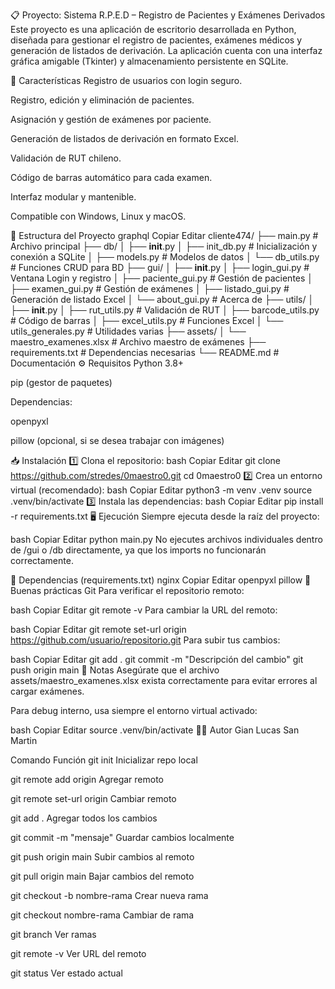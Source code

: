 📋 Proyecto: Sistema R.P.E.D – Registro de Pacientes y Exámenes Derivados
Este proyecto es una aplicación de escritorio desarrollada en Python, diseñada para gestionar el registro de pacientes, exámenes médicos y generación de listados de derivación. La aplicación cuenta con una interfaz gráfica amigable (Tkinter) y almacenamiento persistente en SQLite.

🚀 Características
Registro de usuarios con login seguro.

Registro, edición y eliminación de pacientes.

Asignación y gestión de exámenes por paciente.

Generación de listados de derivación en formato Excel.

Validación de RUT chileno.

Código de barras automático para cada examen.

Interfaz modular y mantenible.

Compatible con Windows, Linux y macOS.

📂 Estructura del Proyecto
graphql
Copiar
Editar
cliente474/
├── main.py                      # Archivo principal
├── db/
│   ├── __init__.py
│   ├── init_db.py               # Inicialización y conexión a SQLite
│   ├── models.py                # Modelos de datos
│   └── db_utils.py              # Funciones CRUD para BD
├── gui/
│   ├── __init__.py
│   ├── login_gui.py             # Ventana Login y registro
│   ├── paciente_gui.py          # Gestión de pacientes
│   ├── examen_gui.py            # Gestión de exámenes
│   ├── listado_gui.py           # Generación de listado Excel
│   └── about_gui.py             # Acerca de
├── utils/
│   ├── __init__.py
│   ├── rut_utils.py             # Validación de RUT
│   ├── barcode_utils.py         # Código de barras
│   ├── excel_utils.py           # Funciones Excel
│   └── utils_generales.py       # Utilidades varias
├── assets/
│   └── maestro_examenes.xlsx    # Archivo maestro de exámenes
├── requirements.txt             # Dependencias necesarias
└── README.md                    # Documentación
⚙️ Requisitos
Python 3.8+

pip (gestor de paquetes)

Dependencias:

openpyxl

pillow (opcional, si se desea trabajar con imágenes)

📥 Instalación
1️⃣ Clona el repositorio:
bash
Copiar
Editar
git clone https://github.com/stredes/0maestro0.git
cd 0maestro0
2️⃣ Crea un entorno virtual (recomendado):
bash
Copiar
Editar
python3 -m venv .venv
source .venv/bin/activate
3️⃣ Instala las dependencias:
bash
Copiar
Editar
pip install -r requirements.txt
🖥️ Ejecución
Siempre ejecuta desde la raíz del proyecto:

bash
Copiar
Editar
python main.py
No ejecutes archivos individuales dentro de /gui o /db directamente, ya que los imports no funcionarán correctamente.

📄 Dependencias (requirements.txt)
nginx
Copiar
Editar
openpyxl
pillow
📝 Buenas prácticas Git
Para verificar el repositorio remoto:

bash
Copiar
Editar
git remote -v
Para cambiar la URL del remoto:

bash
Copiar
Editar
git remote set-url origin https://github.com/usuario/repositorio.git
Para subir tus cambios:

bash
Copiar
Editar
git add .
git commit -m "Descripción del cambio"
git push origin main
📌 Notas
Asegúrate que el archivo assets/maestro_examenes.xlsx exista correctamente para evitar errores al cargar exámenes.

Para debug interno, usa siempre el entorno virtual activado:

bash
Copiar
Editar
source .venv/bin/activate
👨‍💻 Autor
Gian Lucas San Martin




Comando	Función
git init	Inicializar repo local

git remote add origin <url>	Agregar remoto

git remote set-url origin <url>	Cambiar remoto

git add .	Agregar todos los cambios

git commit -m "mensaje"	Guardar cambios localmente

git push origin main	Subir cambios al remoto

git pull origin main	Bajar cambios del remoto

git checkout -b nombre-rama	Crear nueva rama

git checkout nombre-rama	Cambiar de rama

git branch	Ver ramas

git remote -v	Ver URL del remoto

git status	Ver estado actual